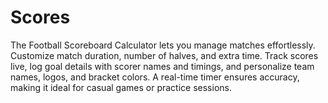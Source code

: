 # Scores
The Football Scoreboard Calculator lets you manage matches effortlessly. Customize match duration, number of halves, and extra time. Track scores live, log goal details with scorer names and timings, and personalize team names, logos, and bracket colors. A real-time timer ensures accuracy, making it ideal for casual games or practice sessions.
